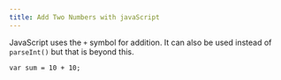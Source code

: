 ```yaml
---
title: Add Two Numbers with javaScript
---
```

JavaScript uses the `+` symbol for addition. It can also be used instead of `parseInt()` but that is beyond this.

    var sum = 10 + 10;